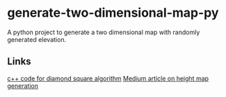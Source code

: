 # generate-two-dimensional-map-py

A python project to generate a two dimensional map with randomly generated elevation.

## Links

[c++ code for diamond square algorithm](https://github.com/federico-scaramelli/diamond-square-CUDA)
[Medium article on height map generation](https://medium.com/@f.scaramelli0/heightmap-generation-using-the-diamond-square-algorithm-part-1-7c558aff7525)
